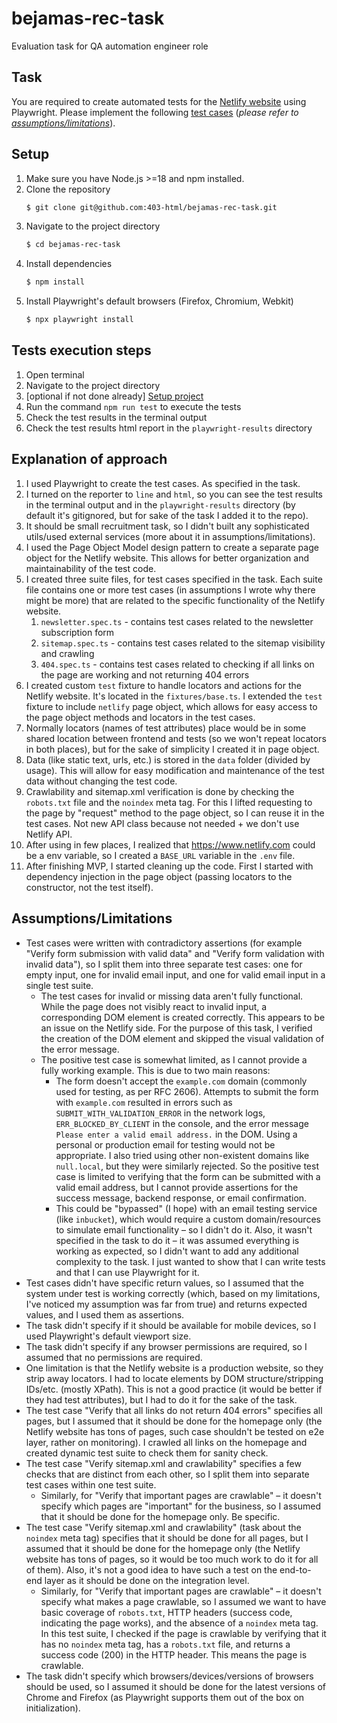 # bejamas-rec-task

Evaluation task for QA automation engineer role

## Task

You are required to create automated tests for the [Netlify website](https://www.netlify.com/) using Playwright. Please implement the following [test cases](./TEST_CASES.md) (_please refer to [assumptions/limitations](#assumptionslimitations)_).

## Setup

1. Make sure you have Node.js >=18 and npm installed.
2. Clone the repository
   ```sh
   $ git clone git@github.com:403-html/bejamas-rec-task.git
   ```
3. Navigate to the project directory
   ```sh
   $ cd bejamas-rec-task
   ```
4. Install dependencies
   ```sh
   $ npm install
   ```
5. Install Playwright's default browsers (Firefox, Chromium, Webkit)
   ```sh
   $ npx playwright install
   ```

## Tests execution steps

1. Open terminal
2. Navigate to the project directory
3. [optional if not done already] [Setup project](#setup)
4. Run the command `npm run test` to execute the tests
5. Check the test results in the terminal output
6. Check the test results html report in the `playwright-results` directory

## Explanation of approach

1. I used Playwright to create the test cases. As specified in the task.
2. I turned on the reporter to `line` and `html`, so you can see the test results in the terminal output and in the `playwright-results` directory (by default it's gitignored, but for sake of the task I added it to the repo).
3. It should be small recruitment task, so I didn't built any sophisticated utils/used external services (more about it in assumptions/limitations).
4. I used the Page Object Model design pattern to create a separate page object for the Netlify website. This allows for better organization and maintainability of the test code.
5. I created three suite files, for test cases specified in the task. Each suite file contains one or more test cases (in assumptions I wrote why there might be more) that are related to the specific functionality of the Netlify website.
   1. `newsletter.spec.ts` - contains test cases related to the newsletter subscription form
   2. `sitemap.spec.ts` - contains test cases related to the sitemap visibility and crawling
   3. `404.spec.ts` - contains test cases related to checking if all links on the page are working and not returning 404 errors
6. I created custom `test` fixture to handle locators and actions for the Netlify website. It's located in the `fixtures/base.ts`. I extended the `test` fixture to include `netlify` page object, which allows for easy access to the page object methods and locators in the test cases.
7. Normally locators (names of test attributes) place would be in some shared location between frontend and tests (so we won't repeat locators in both places), but for the sake of simplicity I created it in page object.
8. Data (like static text, urls, etc.) is stored in the `data` folder (divided by usage). This will allow for easy modification and maintenance of the test data without changing the test code.
9. Crawlability and sitemap.xml verification is done by checking the `robots.txt` file and the `noindex` meta tag. For this I lifted requesting to the page by "request" method to the page object, so I can reuse it in the test cases. Not new API class because not needed + we don't use Netlify API.
10. After using in few places, I realized that <https://www.netlify.com> could be a env variable, so I created a `BASE_URL` variable in the `.env` file.
11. After finishing MVP, I started cleaning up the code. First I started with dependency injection in the page object (passing locators to the constructor, not the test itself).

## Assumptions/Limitations

- Test cases were written with contradictory assertions (for example "Verify form submission with valid data" and "Verify form validation with invalid data"), so I split them into three separate test cases: one for empty input, one for invalid email input, and one for valid email input in a single test suite.
  - The test cases for invalid or missing data aren't fully functional. While the page does not visibly react to invalid input, a corresponding DOM element is created correctly. This appears to be an issue on the Netlify side. For the purpose of this task, I verified the creation of the DOM element and skipped the visual validation of the error message.
  - The positive test case is somewhat limited, as I cannot provide a fully working example. This is due to two main reasons:
    - The form doesn't accept the `example.com` domain (commonly used for testing, as per RFC 2606). Attempts to submit the form with `example.com` resulted in errors such as `SUBMIT_WITH_VALIDATION_ERROR` in the network logs, `ERR_BLOCKED_BY_CLIENT` in the console, and the error message `Please enter a valid email address.` in the DOM. Using a personal or production email for testing would not be appropriate. I also tried using other non-existent domains like `null.local`, but they were similarly rejected. So the positive test case is limited to verifying that the form can be submitted with a valid email address, but I cannot provide assertions for the success message, backend response, or email confirmation.
    - This could be "bypassed" (I hope) with an email testing service (like `inbucket`), which would require a custom domain/resources to simulate email functionality – so I didn't do it. Also, it wasn't specified in the task to do it – it was assumed everything is working as expected, so I didn't want to add any additional complexity to the task. I just wanted to show that I can write tests and that I can use Playwright for it.
- Test cases didn't have specific return values, so I assumed that the system under test is working correctly (which, based on my limitations, I've noticed my assumption was far from true) and returns expected values, and I used them as assertions.
- The task didn't specify if it should be available for mobile devices, so I used Playwright's default viewport size.
- The task didn't specify if any browser permissions are required, so I assumed that no permissions are required.
- One limitation is that the Netlify website is a production website, so they strip away locators. I had to locate elements by DOM structure/stripping IDs/etc. (mostly XPath). This is not a good practice (it would be better if they had test attributes), but I had to do it for the sake of the task.
- The test case "Verify that all links do not return 404 errors" specifies all pages, but I assumed that it should be done for the homepage only (the Netlify website has tons of pages, such case shouldn't be tested on e2e layer, rather on monitoring). I crawled all links on the homepage and created dynamic test suite to check them for sanity check.
- The test case "Verify sitemap.xml and crawlability" specifies a few checks that are distinct from each other, so I split them into separate test cases within one test suite.
  - Similarly, for "Verify that important pages are crawlable" – it doesn't specify which pages are "important" for the business, so I assumed that it should be done for the homepage only. Be specific.
- The test case "Verify sitemap.xml and crawlability" (task about the `noindex` meta tag) specifies that it should be done for all pages, but I assumed that it should be done for the homepage only (the Netlify website has tons of pages, so it would be too much work to do it for all of them). Also, it's not a good idea to have such a test on the end-to-end layer as it should be done on the integration level.
  - Similarly, for "Verify that important pages are crawlable" – it doesn't specify what makes a page crawlable, so I assumed we want to have basic coverage of `robots.txt`, HTTP headers (success code, indicating the page works), and the absence of a `noindex` meta tag. In this test suite, I checked if the page is crawlable by verifying that it has no `noindex` meta tag, has a `robots.txt` file, and returns a success code (200) in the HTTP header. This means the page is crawlable.
- The task didn't specify which browsers/devices/versions of browsers should be used, so I assumed it should be done for the latest versions of Chrome and Firefox (as Playwright supports them out of the box on initialization).